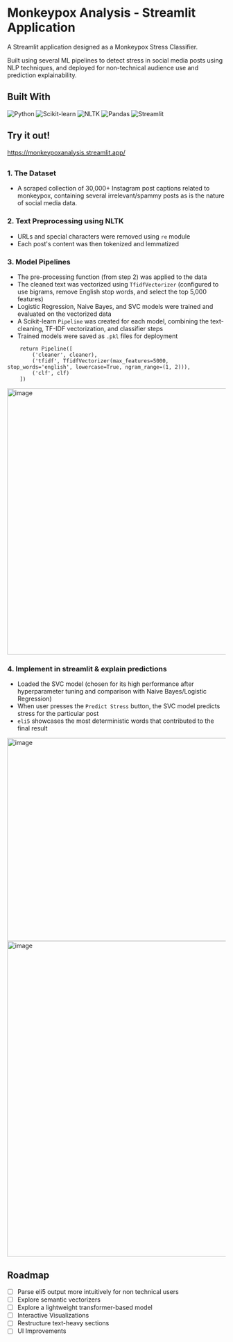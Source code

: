 # Monkeypox Analysis - Streamlit Application
A Streamlit application designed as a Monkeypox Stress Classifier.

Built using several ML pipelines to detect stress in social media posts using NLP techniques, and deployed for non-technical audience use and prediction explainability.

## Built With
![Python](https://img.shields.io/badge/Python-3776AB?style=for-the-badge&logo=python&logoColor=white)
![Scikit-learn](https://img.shields.io/badge/scikit--learn-F7931E?style=for-the-badge&logo=scikit-learn&logoColor=white)
![NLTK](https://img.shields.io/badge/NLTK-202228?style=for-the-badge&logo=nltk&logoColor=white)
![Pandas](https://img.shields.io/badge/Pandas-150458?style=for-the-badge&logo=pandas&logoColor=white)
![Streamlit](https://img.shields.io/badge/Streamlit-FF4B4B?style=for-the-badge&logo=streamlit&logoColor=white)

## Try it out!
https://monkeypoxanalysis.streamlit.app/

## 

### 1. The Dataset
 - A scraped collection of 30,000+ Instagram post captions related to monkeypox, containing several irrelevant/spammy posts as is the nature of social media data.
### 2. Text Preprocessing using NLTK
 - URLs and special characters were removed using `re` module
 - Each post's content was then tokenized and lemmatized
### 3. Model Pipelines
 - The pre-processing function (from step 2) was applied to the data
 - The cleaned text was vectorized using `TfidfVectorizer` (configured to use bigrams, remove English stop words, and select the top 5,000 features)
 - Logistic Regression, Naive Bayes, and SVC models were trained and evaluated on the vectorized data
 - A Scikit-learn `Pipeline` was created for each model, combining the text-cleaning, TF-IDF vectorization, and classifier steps
 -  Trained models were saved as `.pkl` files for deployment

``` 
    return Pipeline([
        ('cleaner', cleaner),
        ('tfidf', TfidfVectorizer(max_features=5000, stop_words='english', lowercase=True, ngram_range=(1, 2))),
        ('clf', clf)
    ])
```
<img width="930" height="612" alt="image" src="https://github.com/user-attachments/assets/473119c9-941c-438f-a241-c9bd18c66e45" />

### 4. Implement in streamlit & explain predictions
 - Loaded the SVC model (chosen for its high performance after hyperparameter tuning and comparison with Naive Bayes/Logistic Regression) 
 - When user presses the `Predict Stress` button, the SVC model predicts stress for the particular post
 - `eli5` showcases the most deterministic words that contributed to the final result 
<img width="691" height="467" alt="image" src="https://github.com/user-attachments/assets/fa24f397-15bb-4b13-8e67-26ac673b9e55" />
<img width="767" height="726" alt="image" src="https://github.com/user-attachments/assets/a6d7ac11-ef12-4f30-ad6a-34ca90e15ae4" />

## Roadmap

- [ ]  Parse eli5 output more intuitively for non technical users
- [ ]  Explore semantic vectorizers
- [ ]  Explore a lightweight transformer-based model
- [ ]  Interactive Visualizations
- [ ]  Restructure text-heavy sections
- [ ]  UI Improvements
